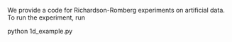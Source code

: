 We provide a code for Richardson-Romberg experiments on artificial data. To run the experiment, run

python 1d_example.py
